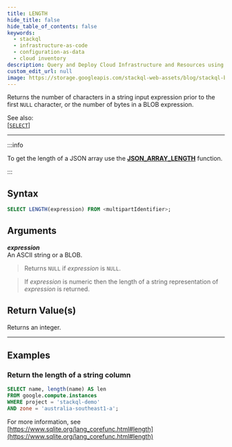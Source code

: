 ```yaml
---
title: LENGTH
hide_title: false
hide_table_of_contents: false
keywords:
  - stackql
  - infrastructure-as-code
  - configuration-as-data
  - cloud inventory
description: Query and Deploy Cloud Infrastructure and Resources using SQL
custom_edit_url: null
image: https://storage.googleapis.com/stackql-web-assets/blog/stackql-blog-post-featured-image.png
---
```

Returns the number of characters in a string input expression prior to the first `NULL` character, or the number of bytes in a BLOB expression.  

See also:  
[[` SELECT `]](/docs/language-spec/select) 

* * * 

:::info

To get the length of a JSON array use the [**JSON_ARRAY_LENGTH**](/docs/language-spec/functions/json/json_array_length) function.

:::

## Syntax

```sql
SELECT LENGTH(expression) FROM <multipartIdentifier>;
```

## Arguments

__*expression*__  
An ASCII string or a BLOB.

> Returns `NULL` if *expression* is `NULL`.

> If *expression* is numeric then the length of a string representation of *expression* is returned.

## Return Value(s)
Returns an integer.

* * *

## Examples

### Return the length of a string column

```sql
SELECT name, length(name) AS len
FROM google.compute.instances 
WHERE project = 'stackql-demo' 
AND zone = 'australia-southeast1-a';
```

For more information, see [https://www.sqlite.org/lang_corefunc.html#length](https://www.sqlite.org/lang_corefunc.html#length)